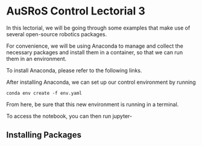 # AuSRoS Control Lectorial 3
In this lectorial, we will be going through some examples that make use of several open-source robotics packages.

For convenience, we will be using Anaconda to manage and collect the necessary packages and install them in a container, so that we can run them in an environment.

To install Anaconda, please refer to the following links.

After installing Anaconda, we can set up our control environment by running

```
conda env create -f env.yaml
```

From here, be sure that this new environment is running in a terminal.

To access the notebook, you can then run jupyter-

## Installing Packages